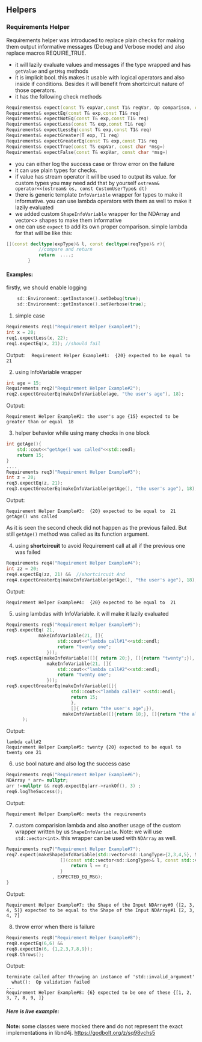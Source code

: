 ## Helpers

### Requirements Helper

Requirements helper was introduced to replace plain checks for making them output informative messages (Debug and Verbose mode) and also replace macros REQUIRE_TRUE.

- it will lazily evaluate values and messages if the type wrapped and has` getValue` and `getMsg` methods
- it is implicit bool. this makes it usable with logical operators and also inside if conditions. Besides it will benefit from shortcircuit nature of those operators.
- it has the following check methods
```cpp
Requirements& expect(const T& expVar,const T1& reqVar, Op comparison, const char *first_half="")
Requirements& expectEq(const T& exp,const T1& req)
Requirements& expectNotEq(const T& exp,const T1& req)
Requirements& expectLess(const T& exp,const T1& req)
Requirements& expectLessEq(const T& exp,const T1& req)
Requirements& expectGreater(T exp, T1 req)
Requirements& expectGreaterEq(const T& exp,const T1& req
Requirements& expectTrue(const T& expVar, const char *msg=)
Requirements& expectFalse(const T& expVar, const char *msg=)
```
- you can either log the success case or throw error on the failure
- it can use plain types for checks. 
- if value has stream operator it will be used to output its value. for custom types you may need add that by yourself
`ostream& operator<<(ostream& os, const CustomUserType& dt)`
- there is generic template `InfoVariable` wrapper for types to make it informative. you can use lambda operators with them as well to make it lazily evaluated
- we added custom `ShapeInfoVariable` wrapper for the NDArray and vector<> shapes to make them informative
- one can use `expect` to add its own proper comparison. simple lambda for that will be like this:
```cpp
[](const decltype(expType)& l, const decltype(reqType)& r){
            //compare and return
            return  ....;
        }
```

#### Examples:

firstly, we should enable logging
```cpp
    sd::Environment::getInstance().setDebug(true);
    sd::Environment::getInstance().setVerbose(true); 
```

1. simple case

```cpp    
Requirements req1("Requirement Helper Example#1");
int x = 20;
req1.expectLess(x, 22);
req1.expectEq(x, 21); //should fail
```
    
    
Output:
```  Requirement Helper Example#1:  {20} expected to be equal to  21```

2. using InfoVariable wrapper 
```cpp
int age = 15;
Requirements req2("Requirement Helper Example#2");
req2.expectGreaterEq(makeInfoVariable(age, "the user's age"), 18);
```
Output:
```
Requirement Helper Example#2: the user's age {15} expected to be greater than or equal  18
```

3. helper behavior while using many checks in one block
```cpp
int getAge(){
    std::cout<<"getAge() was called"<<std::endl;
    return 15;
}
....
Requirements req3("Requirement Helper Example#3");
int z = 20;
req3.expectEq(z, 21); 
req3.expectGreaterEq(makeInfoVariable(getAge(), "the user's age"), 18);
```
Output:
```
Requirement Helper Example#3:  {20} expected to be equal to  21
getAge() was called
```

As it is seen the second check did not happen as the previous failed. But still ```getAge()``` method was called as its function argument.

4. using **shortcircuit** to avoid Requirement call at all if the previous one was failed
```cpp
Requirements req4("Requirement Helper Example#4");
int zz = 20;
req4.expectEq(zz, 21) &&  //shortcircuit And
req4.expectGreaterEq(makeInfoVariable(getAge(), "the user's age"), 18);
```
Output:
```
Requirement Helper Example#4:  {20} expected to be equal to  21
```
5. using lambdas with InfoVariable. it will make it lazily evaluated 
```cpp
Requirements req5("Requirement Helper Example#5"); 
req5.expectEq( 21, 
            makeInfoVariable(21, []{
                   std::cout<<"lambda call#1"<<std::endl;
                   return "twenty one";
               }));
req5.expectEq(makeInfoVariable([]{ return 20;}, []{return "twenty";}), 
               makeInfoVariable(21, []{
                   std::cout<<"lambda call#2"<<std::endl;
                   return "twenty one";
               }));
req5.expectGreaterEq(makeInfoVariable([]{
                        std::cout<<"lambda call#3" <<std::endl;
                        return 15;
                        }, 
                        []{ return "the user's age";}), 
                     makeInfoVariable([]{return 18;}, []{return "the allowed age";})
      );
```
Output:
```
lambda call#2
Requirement Helper Example#5: twenty {20} expected to be equal to twenty one 21

```

6. use bool nature and also log the success case
```cpp
Requirements req6("Requirement Helper Example#6");
NDArray * arr= nullptr;
arr !=nullptr && req6.expectEq(arr->rankOf(), 3) ;
req6.logTheSuccess();
```
Output:
```
Requirement Helper Example#6: meets the requirements
```

7. custom comparision lambda and also another usage of the custom wrapper written by us ```ShapeInfoVariable```. Note: we will use ```std::vector<int>```. this wrapper can be used with ```NDArray``` as well.
```cpp
Requirements req7("Requirement Helper Example#7");
req7.expect(makeShapeInfoVariable(std::vector<sd::LongType>{2,3,4,5}, SHAPE_MSG_INPUT0), makeShapeInfoVariable(std::vector<sd::LongType>{2,3,4,7}, SHAPE_MSG_INPUT1),
                    [](const std::vector<sd::LongType>& l, const std::vector<sd::LongType>& r){
                        return l == r;
                    }
                 , EXPECTED_EQ_MSG);
}
```

Output:
```
Requirement Helper Example#7: the Shape of the Input NDArray#0 {[2, 3, 4, 5]} expected to be equal to the Shape of the Input NDArray#1 [2, 3, 4, 7]
```

8. throw error when there is failure
```cpp
Requirements req8("Requirement Helper Example#8");
req8.expectEq(6,6) &&
req8.expectIn(6, {1,2,3,7,8,9});
req8.throws();
```
Output:
```
terminate called after throwing an instance of 'std::invalid_argument'
  what():  Op validation failed
...
Requirement Helper Example#8: {6} expected to be one of these {[1, 2, 3, 7, 8, 9, ]}
```


##### Here is live example:
**Note:** some classes were mocked there and do not represent the exact implementations in libnd4j. 
https://godbolt.org/z/sq98vchs5
